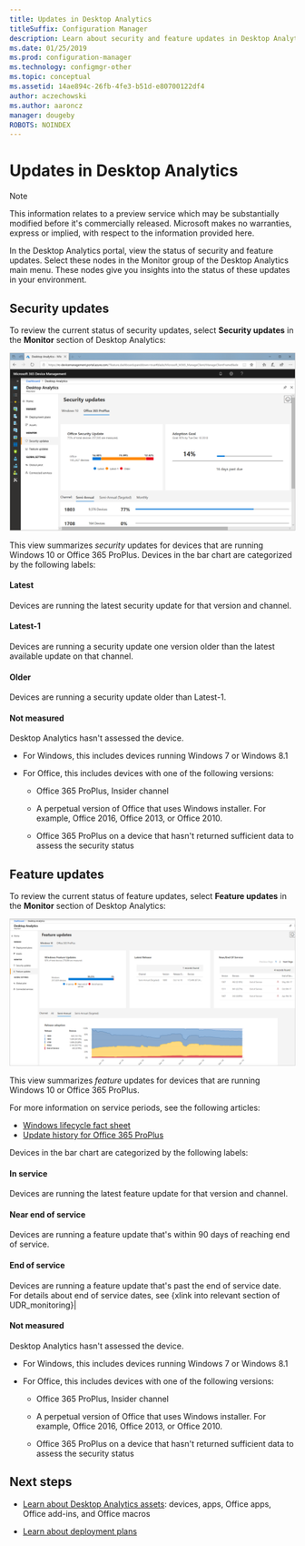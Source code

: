 ```yaml
---
title: Updates in Desktop Analytics
titleSuffix: Configuration Manager
description: Learn about security and feature updates in Desktop Analytics.
ms.date: 01/25/2019
ms.prod: configuration-manager
ms.technology: configmgr-other
ms.topic: conceptual
ms.assetid: 14ae894c-26fb-4fe3-b51d-e80700122df4
author: aczechowski
ms.author: aaroncz
manager: dougeby
ROBOTS: NOINDEX
---
```


# Updates in Desktop Analytics 

> [!Note]  
> This information relates to a preview service which may be substantially modified before it's commercially released. Microsoft makes no warranties, express or implied, with respect to the information provided here.  

In the Desktop Analytics portal, view the status of security and feature updates. Select these nodes in the Monitor group of the Desktop Analytics main menu. These nodes give you insights into the status of these updates in your environment. 



## Security updates

To review the current status of security updates, select **Security updates** in the **Monitor** section of Desktop Analytics:

![Security updates node of Desktop Analytics](media/security-updates.png)

This view summarizes *security* updates for devices that are running Windows 10 or Office 365 ProPlus. Devices in the bar chart are categorized by the following labels:

#### Latest
Devices are running the latest security update for that version and channel.

#### Latest-1
Devices are running a security update one version older than the latest available update on that channel.

#### Older
Devices are running a security update older than Latest-1.

#### Not measured
Desktop Analytics hasn't assessed the device. 

- For Windows, this includes devices running Windows 7 or Windows 8.1  

- For Office, this includes devices with one of the following versions:  

    - Office 365 ProPlus, Insider channel  

    - A perpetual version of Office that uses Windows installer. For example, Office 2016, Office 2013, or Office 2010.  

    - Office 365 ProPlus on a device that hasn't returned sufficient data to assess the security status  



## Feature updates

To review the current status of feature updates, select **Feature updates** in the **Monitor** section of Desktop Analytics:

![Feature updates node of Desktop Analytics](media/feature-updates.png)

This view summarizes *feature* updates for devices that are running Windows 10 or Office 365 ProPlus. 

For more information on service periods, see the following articles: 
- [Windows lifecycle fact sheet](https://support.microsoft.com/help/13853/windows-lifecycle-fact-sheet)  
- [Update history for Office 365 ProPlus](https://docs.microsoft.com/officeupdates/update-history-office365-proplus-by-date)  

Devices in the bar chart are categorized by the following labels:

#### In service
Devices are running the latest feature update for that version and channel.  

#### Near end of service
Devices are running a feature update that's within 90 days of reaching end of service.

#### End of service
Devices are running a feature update that's past the end of service date. For details about end of service dates, see {xlink into relevant section of UDR_monitoring}|

#### Not measured
Desktop Analytics hasn't assessed the device. 

- For Windows, this includes devices running Windows 7 or Windows 8.1  

- For Office, this includes devices with one of the following versions:  

    - Office 365 ProPlus, Insider channel  

    - A perpetual version of Office that uses Windows installer. For example, Office 2016, Office 2013, or Office 2010.  

    - Office 365 ProPlus on a device that hasn't returned sufficient data to assess the security status  



## Next steps

- [Learn about Desktop Analytics assets](/sccm/desktop-analytics/about-assets): devices, apps, Office apps, Office add-ins, and Office macros  

- [Learn about deployment plans](/sccm/desktop-analytics/about-deployment-plans)  

